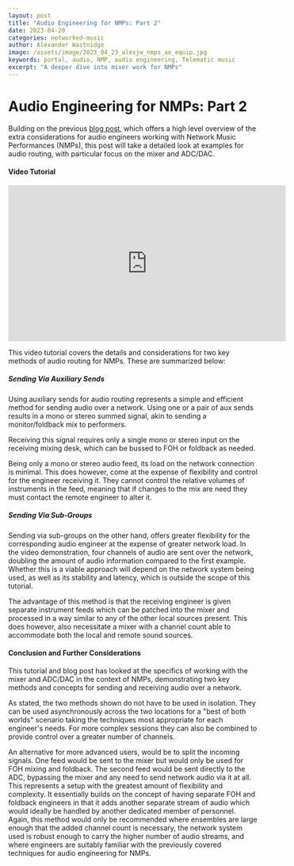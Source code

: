 ```yaml
---
layout: post
title: "Audio Engineering for NMPs: Part 2"
date: 2023-04-20
categories: networked-music
author: Alexander Wastnidge
image: /assets/image/2023_04_23_alexjw_nmps_ae_equip.jpg
keywords: portal, audio, NMP, audio engineering, Telematic music
excerpt: "A deeper dive into mixer work for NMPs"
---
```


# Audio Engineering for NMPs: Part 2

Building on the previous [blog post](https://mct-master.github.io/portal/2022/11/24/alexanjw-audio-engineering-nmps.html), which offers a high level overview of the extra considerations for audio engineers working with Network Music Performances (NMPs), this post will take a detailed look at examples for audio routing, with particular focus on the mixer and ADC/DAC.

#### Video Tutorial

<iframe width="560" height="315" src="https://www.youtube.com/embed/ifYwDc8nebI" title="YouTube video player" frameborder="0" allow="accelerometer; autoplay; clipboard-write; encrypted-media; gyroscope; picture-in-picture; web-share" allowfullscreen></iframe>

This video tutorial covers the details and considerations for two key methods of audio routing for NMPs.  These are summarized below:

##### Sending Via Auxiliary Sends
Using auxiliary sends for audio routing represents a simple and efficient method for sending audio over a network.  Using one or a pair of aux sends results in a mono or stereo summed signal, akin to sending a monitor/foldback mix to performers.

Receiving this signal requires only a single mono or stereo input on the receiving mixing desk, which can be bussed to FOH or foldback as needed.

Being only a mono or stereo audio feed, its load on the network connection is minimal.  This does however, come at the expense of flexibility and control for the engineer receiving it.  They cannot control the relative volumes of instruments in the feed, meaning that if changes to the mix are need they must contact the remote engineer to alter it.

##### Sending Via Sub-Groups
Sending via sub-groups on the other hand, offers greater flexibility for the corresponding audio engineer at the expense of greater network load.  In the video demonstration, four channels of audio are sent over the network, doubling the amount of audio information compared to the first example. Whether this is a viable approach will depend on the network system being used, as well as its stability and latency, which is outside the scope of this tutorial.

The advantage of this method is that the receiving engineer is given separate instrument feeds which can be patched into the mixer and processed in a way similar to any of the other local sources present.  This does however, also necessitate a mixer with a channel count able to accommodate both the local and remote sound sources.


#### Conclusion and Further Considerations
This tutorial and blog post has looked at the specifics of working with the mixer and ADC/DAC in the context of NMPs, demonstrating two key methods and concepts for sending and receiving audio over a network.

As stated, the two methods shown do not have to be used in isolation.  They can be used asynchronously across the two locations for a "best of both worlds" scenario taking the techniques most appropriate for each engineer's needs.  For more complex sessions they can also be combined to provide control over a greater number  of channels.

An alternative for more advanced users, would be to split the incoming signals. One feed would be sent to the mixer but would only be used for FOH mixing and foldback. The second feed would be sent directly to the ADC, bypassing the mixer and any need to send network audio via it at all.  This represents a setup with the greatest amount of flexibility and complexity.  It essentially builds on the concept of having separate FOH and foldback engineers in that it adds another separate stream of audio which would ideally be handled by another dedicated member of personnel.  Again, this method would only be recommended where ensembles are large enough that the added channel count is necessary, the network system used is robust enough to carry the higher number of audio streams, and where engineers are suitably familiar with the previously covered techniques for audio engineering for NMPs.